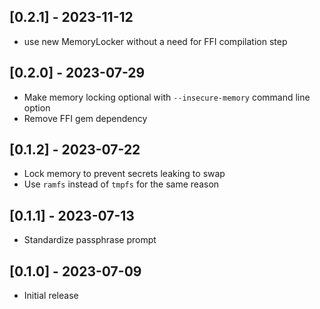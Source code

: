 ## [0.2.1] - 2023-11-12

- use new MemoryLocker without a need for FFI compilation step

## [0.2.0] - 2023-07-29

- Make memory locking optional with `--insecure-memory` command line option
- Remove FFI gem dependency

## [0.1.2] - 2023-07-22

- Lock memory to prevent secrets leaking to swap
- Use `ramfs` instead of `tmpfs` for the same reason

## [0.1.1] - 2023-07-13

- Standardize passphrase prompt

## [0.1.0] - 2023-07-09

- Initial release

